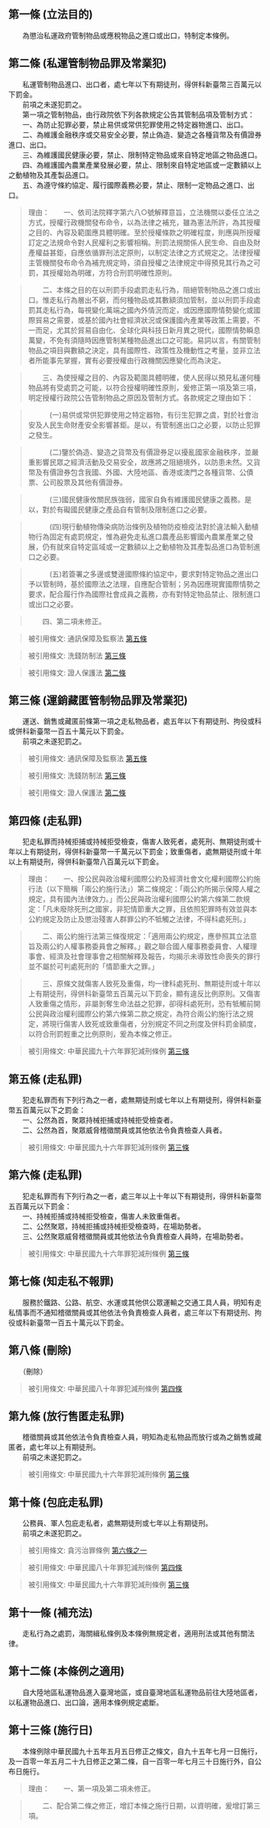 第一條 (立法目的)
-----------------
　　為懲治私運政府管制物品或應稅物品之進口或出口，特制定本條例。  


第二條 (私運管制物品罪及常業犯)
-------------------------------
　　私運管制物品進口、出口者，處七年以下有期徒刑，得併科新臺幣三百萬元以下罰金。  
　　前項之未遂犯罰之。  
　　第一項之管制物品，由行政院依下列各款規定公告其管制品項及管制方式：  
　　一、為防止犯罪必要，禁止易供或常供犯罪使用之特定器物進口、出口。  
　　二、為維護金融秩序或交易安全必要，禁止偽造、變造之各種貨幣及有價證券進口、出口。  
　　三、為維護國民健康必要，禁止、限制特定物品或來自特定地區之物品進口。  
　　四、為維護國內農業產業發展必要，禁止、限制來自特定地區或一定數額以上之動植物及其產製品進口。  
　　五、為遵守條約協定、履行國際義務必要，禁止、限制一定物品之進口、出口。  
> 理由：　　一、依司法院釋字第六八○號解釋意旨，立法機關以委任立法之方式，授權行政機關發布命令，以為法律之補充，雖為憲法所許，為其授權之目的、內容及範圍應具體明確。至於授權條款之明確程度，則應與所授權訂定之法規命令對人民權利之影響相稱。刑罰法規關係人民生命、自由及財產權益甚鉅，自應依循罪刑法定原則，以制定法律之方式規定之。法律授權主管機關發布命令為補充規定時，須自授權之法律規定中得預見其行為之可罰，其授權始為明確，方符合刑罰明確性原則。

> 　　二、本條之目的在以刑罰手段處罰走私行為，阻絕管制物品之進口或出口。惟走私行為層出不窮，而何種物品或其數額須加管制，並以刑罰手段處罰其走私行為，每視變化萬端之國內外情況而定，或因應國際情勢變化或國際貿易之需要，或基於國內社會經濟狀況或保護國內產業等政策上需要，不一而足，尤其於貿易自由化、全球化與科技日新月異之現代，國際情勢瞬息萬變，不免有須隨時因應管制某種物品進出口之可能。易詞以言，有關管制物品之項目與數額之決定，具有國際性、政策性及機動性之考量，並非立法者所能事先掌握，實有必要授權由行政機關因應變化而為決定。

> 　　三、為使授權之目的、內容及範圍具體明確，使人民得以預見私運何種物品將有受處罰之可能，以符合授權明確性原則，爰修正第一項及第三項，明定授權行政院公告管制物品之原因及管制方式。各款規定之理由如下：

> 　　　(一)易供或常供犯罪使用之特定器物，有衍生犯罪之虞，對於社會治安及人民生命財產安全影響甚鉅。是以，有管制進出口之必要，以防止犯罪之發生。

> 　　　(二)鑒於偽造、變造之貨幣及有價證券足以擾亂國家金融秩序，並嚴重影響民眾之經濟活動及交易安全，故應將之阻絕境外，以防患未然。又貨幣及有價證券包含我國、外國、大陸地區、香港或澳門之各種貨幣、公債票、公司股票及其他有價證券。

> 　　　(三)國民健康攸關民族強弱，國家自負有維護國民健康之義務。是以，對於有礙國民健康之產品自有管制及限制進口之必要。

> 　　　(四)現行動植物傳染病防治條例及植物防疫檢疫法對於違法輸入動植物行為固定有處罰規定，惟為避免走私進口農產品影響國內農業產業之發展，仍有就來自特定區域或一定數額以上之動植物及其產製品進口為管制進口之必要。

> 　　　(五)若簽署之多邊或雙邊國際條約協定中，要求對特定物品之進出口予以管制時，基於國際法之法理，自應配合管制；另為因應現實國際情勢之要求，配合履行作為國際社會成員之義務，亦有對特定物品禁止、限制進口或出口之必要。

> 　　四、第二項未修正。

> 被引用條文: 通訊保障及監察法 [第五條](../../交通建設/電信/通訊保障及監察法.md#第五條-得發通訊監察書之情形)

> 被引用條文: 洗錢防制法 [第三條](../../法務/保護業務/洗錢防制法.md#第三條-特定犯罪)

> 被引用條文: 證人保護法 [第二條](../../內政/警政/證人保護法.md#第二條-刑事案件之範圍)



第三條 (運銷藏匿管制物品罪及常業犯)
-----------------------------------
　　運送、銷售或藏匿前條第一項之走私物品者，處五年以下有期徒刑、拘役或科或併科新臺幣一百五十萬元以下罰金。  
　　前項之未遂犯罰之。  
> 被引用條文: 通訊保障及監察法 [第五條](../../交通建設/電信/通訊保障及監察法.md#第五條-得發通訊監察書之情形)

> 被引用條文: 洗錢防制法 [第三條](../../法務/保護業務/洗錢防制法.md#第三條-特定犯罪)

> 被引用條文: 證人保護法 [第二條](../../內政/警政/證人保護法.md#第二條-刑事案件之範圍)



第四條 (走私罪)
---------------
　　犯走私罪而持械拒捕或持械拒受檢查，傷害人致死者，處死刑、無期徒刑或十年以上有期徒刑，得併科新臺幣一千萬元以下罰金；致重傷者，處無期徒刑或十年以上有期徒刑，得併科新臺幣八百萬元以下罰金。  
> 理由：　　一、按公民與政治權利國際公約及經濟社會文化權利國際公約施行法（以下簡稱「兩公約施行法」）第二條規定：「兩公約所揭示保障人權之規定，具有國內法律效力。」而公民與政治權利國際公約第六條第二款規定：「凡未廢除死刑之國家，非犯情節重大之罪，且依照犯罪時有效並與本公約規定及防止及懲治殘害人群罪公約不牴觸之法律，不得科處死刑。」

> 　　二、兩公約施行法第三條復規定：「適用兩公約規定，應參照其立法意旨及兩公約人權事務委員會之解釋。」觀之聯合國人權事務委員會、人權理事會、經濟及社會理事會之相關解釋及報告，均揭示未導致性命喪失的罪行並不屬於可判處死刑的「情節重大之罪。」

> 　　三、原條文就傷害人致死及重傷，均一律科處死刑、無期徒刑或十年以上有期徒刑，得併科新臺幣五百萬元以下罰金，顯有違反比例原則。又傷害人致重傷之情形，非屬剝奪生命法益之犯罪，卻得科處死刑，恐有牴觸前開公民與政治權利國際公約第六條第二款之規定，為符合兩公約施行法之規定，將現行傷害人致死或致重傷者，分別規定不同之刑度及併科罰金額度，以符合刑罰輕重之比例原則，爰為本條之修正。

> 被引用條文: 中華民國九十六年罪犯減刑條例 [第三條](../../法務/檢察事務/中華民國九十六年罪犯減刑條例.md#第三條-減刑之例外規定)



第五條 (走私罪)
---------------
　　犯走私罪而有下列行為之一者，處無期徒刑或七年以上有期徒刑，得併科新臺幣五百萬元以下之罰金：  
　　一、公然為首，聚眾持械拒捕或持械拒受檢查者。  
　　二、公然為首，聚眾威脅稽徵關員或其他依法令負責檢查人員者。  
> 被引用條文: 中華民國九十六年罪犯減刑條例 [第三條](../../法務/檢察事務/中華民國九十六年罪犯減刑條例.md#第三條-減刑之例外規定)



第六條 (走私罪)
---------------
　　犯走私罪而有下列行為之一者，處三年以上十年以下有期徒刑，得併科新臺幣五百萬元以下罰金：  
　　一、持械拒捕或持械拒受檢查，傷害人未致重傷者。  
　　二、公然聚眾，持械拒捕或持械拒受檢查時，在場助勢者。  
　　三、公然聚眾威脅稽徵關員或其他依法令負責檢查人員時，在場助勢者。  
> 被引用條文: 中華民國九十六年罪犯減刑條例 [第三條](../../法務/檢察事務/中華民國九十六年罪犯減刑條例.md#第三條-減刑之例外規定)



第七條 (知走私不報罪)
---------------------
　　服務於鐵路、公路、航空、水運或其他供公眾運輸之交通工具人員，明知有走私情事而不通知稽徵關員或其他依法令負責檢查人員者，處三年以下有期徒刑、拘役或科新臺幣一百五十萬元以下罰金。  


第八條 (刪除)
-------------
　　（刪除）  
> 被引用條文: 中華民國八十年罪犯減刑條例 [第四條](../../法務/檢察事務/中華民國八十年罪犯減刑條例.md#第四條-甲類減刑之犯罪類型)



第九條 (放行售匿走私罪)
-----------------------
　　稽徵關員或其他依法令負責檢查人員，明知為走私物品而放行或為之銷售或藏匿者，處七年以上有期徒刑。  
　　前項之未遂犯罰之。  
> 被引用條文: 中華民國九十六年罪犯減刑條例 [第三條](../../法務/檢察事務/中華民國九十六年罪犯減刑條例.md#第三條-減刑之例外規定)



第十條 (包庇走私罪)
-------------------
　　公務員、軍人包庇走私者，處無期徒刑或七年以上有期徒刑。  
　　前項之未遂犯罰之。  
> 被引用條文: 貪污治罪條例 [第六條之一](../../法務/刑法/貪污治罪條例.md#第六條之一)

> 被引用條文: 中華民國八十年罪犯減刑條例 [第四條](../../法務/檢察事務/中華民國八十年罪犯減刑條例.md#第四條-甲類減刑之犯罪類型)

> 被引用條文: 中華民國九十六年罪犯減刑條例 [第三條](../../法務/檢察事務/中華民國九十六年罪犯減刑條例.md#第三條-減刑之例外規定)



第十一條 (補充法)
-----------------
　　走私行為之處罰，海關緝私條例及本條例無規定者，適用刑法或其他有關法律。  


第十二條 (本條例之適用)
-----------------------
　　自大陸地區私運物品進入臺灣地區，或自臺灣地區私運物品前往大陸地區者，以私運物品進口、出口論，適用本條例規定處斷。  


第十三條 (施行日)
-----------------
　　本條例除中華民國九十五年五月五日修正之條文，自九十五年七月一日施行，及一百零一年五月二十九日修正之第二條，自一百零一年七月三十日施行外，自公布日施行。  
> 理由：　　一、第一項及第二項未修正。

> 　　二、配合第二條之修正，增訂本條之施行日期，以資明確，爰增訂第三項。